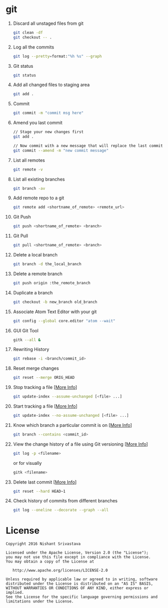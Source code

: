 # git

1. Discard all unstaged files from git
    ```bash
    git clean -df
    git checkout -- .

    ```
1. Log all the commits
    ```bash
    git log --pretty=format:"%h %s" --graph

    ```

1. Git status
    ```bash
    git status

    ```

1. Add all changed files to staging area
    ```bash
    git add .

    ```

1. Commit 
    ```bash
    git commit -m "commit msg here"

    ```

1. Amend you last commit
    ```bash
    // Stage your new changes first
    git add .

    // Now commit with a new message that will replace the last commit
    git commit --amend -m "new commit message"

    ```

1. List all remotes
    ```bash
    git remote -v

    ```

1. List all existing branches
    ```bash
    git branch -av

    ```

1. Add remote repo to a git
    ```bash
    git remote add <shortname_of_remote> <remote_url>

    ```

1. Git Push
    ```bash
    git push <shortname_of_remote> <branch>

    ```

1. Git Pull
    ```bash
    git pull <shortname_of_remote> <branch>

    ```

1. Delete a local branch
    ```bash
    git branch -d the_local_branch

    ```

1. Delete a remote branch
    ```bash
    git push origin :the_remote_branch

    ```

1. Duplicate a branch
    ```bash
    git checkout -b new_branch old_branch

    ```

1. Associate Atom Text Editor with your git
    ```bash
    git config --global core.editor "atom --wait"

    ```

1. GUI Git Tool
    ```bash
    gitk --all &

    ```

1. Rewriting History
    ```bash
    git rebase -i <branch/commit_id>

    ```

1. Reset merge changes
    ```bash
    git reset --merge ORIG_HEAD

  	```
	
1. Stop tracking a file [[More Info](http://stackoverflow.com/a/3320183/2745762)]
    ```bash
    git update-index --assume-unchanged [<file> ...]

  	``` 
	
1. Start tracking a file [[More Info](http://stackoverflow.com/a/3320183/2745762)]
    ```bash
   git update-index --no-assume-unchanged [<file> ...]

  	```
1. Know which branch a particular commit is on [[More Info](http://stackoverflow.com/a/2707110)]
    ```bash
   git branch --contains <commit_id>

    ```
1. View the change history of a file using Git versioning [[More Info](http://stackoverflow.com/a/278242)]
    ```bash
    git log -p <filename>

    ```
    or for visually
    ```bash
    gitk <filename>

    ```
1. Delete last commit [[More Info](http://stackoverflow.com/a/6866485)]
    ```bash
   git reset --hard HEAD~1

    ```
1. Check history of commits from different branches
    ```bash
   git log --oneline --decorate --graph --all

    ```


License
=======

    Copyright 2016 Nishant Srivastava

    Licensed under the Apache License, Version 2.0 (the "License");
    you may not use this file except in compliance with the License.
    You may obtain a copy of the License at

       http://www.apache.org/licenses/LICENSE-2.0

    Unless required by applicable law or agreed to in writing, software
    distributed under the License is distributed on an "AS IS" BASIS,
    WITHOUT WARRANTIES OR CONDITIONS OF ANY KIND, either express or implied.
    See the License for the specific language governing permissions and
    limitations under the License.

